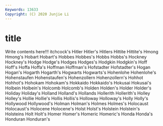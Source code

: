 ```yaml
---
Keywords: 13633
Copyright: (C) 2020 Junjie Li
---
```


# title

Write contents here!!!
itchcock's
Hitler 
Hitler's 
Hitlers 
Hittite 
Hittite's 
Hmong 
Hmong's 
Hobart 
Hobart's 
Hobbes
Hobbes's 
Hobbs 
Hobbs's 
Hockney 
Hockney's 
Hodge 
Hodge's 
Hodges 
Hodges's 
Hodgkin
Hodgkin's 
Hoff 
Hoff's 
Hoffa 
Hoffa's 
Hoffman 
Hoffman's 
Hofstadter 
Hofstadter's 
Hogan
Hogan's 
Hogarth 
Hogarth's 
Hogwarts 
Hogwarts's 
Hohenlohe 
Hohenlohe's 
Hohenstaufen 
Hohenstaufen's 
Hohenzollern
Hohenzollern's 
Hohhot 
Hohhot's 
Hohokam 
Hohokam's 
Hokkaido 
Hokkaido's 
Hokusai 
Hokusai's 
Holbein
Holbein's 
Holcomb 
Holcomb's 
Holden 
Holden's 
Holder 
Holder's 
Holiday 
Holiday's 
Holland
Holland's 
Hollands 
Hollerith 
Hollerith's 
Holley 
Holley's 
Hollie 
Hollie's 
Hollis 
Hollis's
Holloway 
Holloway's 
Holly 
Holly's 
Hollywood 
Hollywood's 
Holman 
Holman's 
Holmes 
Holmes's
Holocaust 
Holocaust's 
Holocene 
Holocene's 
Holst 
Holst's 
Holstein 
Holstein's 
Holsteins 
Holt
Holt's 
Homer 
Homer's 
Homeric 
Homeric's 
Honda 
Honda's 
Honduran 
Honduran's 
